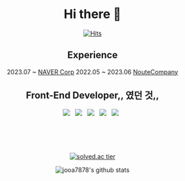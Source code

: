 
<!--
**jooa7878/jooa7878** is a ✨ _special_ ✨ repository because its `README.md` (this file) appears on your GitHub profile.

Here are some ideas to get you started:

- 🔭 I’m currently working on ...
- 🌱 I’m currently learning ...
- 👯 I’m looking to collaborate on ...
- 🤔 I’m looking for help with ...
- 💬 Ask me about ...
- 📫 How to reach me: ...
- 😄 Pronouns: ...
- ⚡ Fun fact: ...
-->

  <div align=center>
  
  # Hi there 👋

	
  [![Hits](https://hits.seeyoufarm.com/api/count/incr/badge.svg?url=https%3A%2F%2Fgithub.com%2Fjooa7878)](https://hits.seeyoufarm.com) 

  ## Experience
  2023.07 ~ 		[NAVER Corp](https://navercorp.com)
  2022.05 ~ 2023.06	[NouteCompany](https://webudding.com)
  
    
  ## Front-End Developer,, 였던 것,,
  <img src="https://img.shields.io/badge/HTML5-E34F26?style=flat-square&logo=HTML5&logoColor=white"/> </a> &nbsp;
  <img src="https://img.shields.io/badge/CSS3-1572B6?style=flat-square&logo=CSS3&logoColor=white"/> </a> &nbsp;
  <img src="https://img.shields.io/badge/JavaScript-F7DF1E?style=flat-square&logo=JavaScript&logoColor=black"/> </a>&nbsp;
  <img src="https://img.shields.io/badge/ReactJS-61DAFB?style=flat-square&logo=React&logoColor=black"/> </a>&nbsp;
  <img src="https://img.shields.io/badge/TypeScript-007ACC?style=flat-square&logo=TypeScript&logoColor=white"/> </a> &nbsp;

 
  
  
  <br/><br/><br/><br/>
  [![solved.ac tier](http://mazassumnida.wtf/api/generate_badge?boj=jooa7878)](https://solved.ac/jooa7878)
  
  ![jooa7878's github stats](https://github-readme-stats.vercel.app/api?username=jooa7878&show_icons=true)




  </div>
